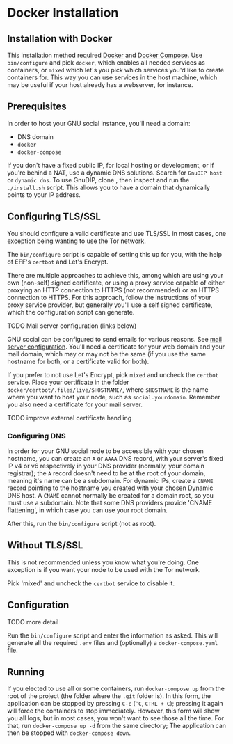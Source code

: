 # Docker Installation

## Installation with Docker

This installation method required
[Docker](https://docs.docker.com/engine/install/) and [Docker
Compose](https://docs.docker.com/compose/install/). Use
`bin/configure` and pick `docker`, which enables all needed services
as containers, or `mixed` which let's you pick which services you'd
like to create containers for. This way you can use services in the
host machine, which may be useful if your host already has a
webserver, for instance.

## Prerequisites

In order to host your GNU social instance, you'll need a domain:
 - DNS domain
 - `docker`
 - `docker-compose` 

If you don't have a fixed public IP, for local hosting or development,
or if you're behind a NAT, use a dynamic DNS solutions. Search for
`GnuDIP host` or `dynamic dns`. To use GnuDIP, clone
[](https://notabug.org/someonewithpc/gnudip.git), then inspect and run
the `./install.sh` script. This allows you to have a domain that
dynamically points to your IP address.

## Configuring TLS/SSL

You should configure a valid certificate and use TLS/SSL in most cases,
one exception being wanting to use the Tor network.

The `bin/configure` script is capable of setting this up for you, with
the help of EFF's `certbot` and Let's Encrypt.

There are multiple approaches to achieve this, among which are using
your own (non-self) signed certificate, or using a proxy service
capable of either proxying an HTTP connection to HTTPS (not
recommended) or an HTTPS connection to HTTPS. For this approach,
follow the instructions of your proxy service provider, but generally
you'll use a self signed certificate, which the configuration script
can generate.

TODO Mail server configuration (links below)

GNU social can be configured to send emails for various reasons. See
[mail server configuration](). You'll need a certificate for your web
domain and your mail domain, which may or may not be the same (if you
use the same hostname for both, or a certificate valid for both).

If you prefer to not use Let's Encrypt, pick `mixed` and uncheck the
`certbot` service. Place your certificate in the folder
`docker/certbot/.files/live/$HOSTNAME/`, where `$HOSTNAME` is the name
where you want to host your node, such as `social.yourdomain`.
Remember you also need a certificate for your mail server.

TODO improve external certificate handling

### Configuring DNS

In order for your GNU social node to be accessible with your chosen
hostname, you can create an `A` or `AAAA` DNS record, with your
server's fixed IP v4 or v6 respectively in your DNS provider
(normally, your domain registrar); the `A` record doesn't need to be
at the root of your domain, meaning it's name can be a subdomain. For
dynamic IPs, create a `CNAME` record pointing to the hostname you
created with your chosen Dynamic DNS host. A `CNAME` cannot normally be created
for a domain root, so you must use a subdomain. Note that some DNS
providers provide 'CNAME flattening', in which case you can use your
root domain.

After this, run the `bin/configure` script (not as root).


## Without TLS/SSL

This is not recommended unless you know what you're doing. One
exception is if you want your node to be used with the Tor network.

Pick 'mixed' and uncheck the `certbot` service
to disable it.


## Configuration

TODO more detail

Run the `bin/configure` script and enter the information as asked.
This will generate all the required `.env` files and (optionally) a
`docker-compose.yaml` file.

## Running

If you elected to use all or some containers, run `docker-compose up`
from the root of the project (the folder where the `.git` folder is).
In this form, the application can be stopped by pressing `C-c` (`^C`,
`CTRL + C`); pressing it again will force the containers to stop
immediately. However, this form will show you all logs, but in most
cases, you won't want to see those all the time. For that, run
`docker-compose up -d` from the same directory; The application can
then be stopped with `docker-compose down`.

